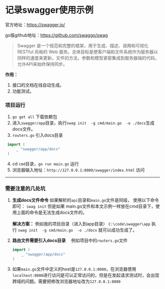 # 记录swagger使用示例
官方地址：https://swagger.io/

go版github地址：https://github.com/swaggo/swag

> Swagger 是一个规范和完整的框架，用于生成、描述、调用和可视化 RESTful 风格的 Web 服务。总体目标是使客户端和文件系统作为服务器以同样的速度来更新。文件的方法，参数和模型紧密集成到服务器端的代码，允许API来始终保持同步。

**作用：**
1. 接口的文档在线自动生成。
2. 功能测试。

### 项目运行
1. `go get all` 下载依赖包
2. 进入`swagger/app`目录，执行`swag init  -g cmd/main.go  -o ./docs`生成docs文件。
3. `routers.go` 引入docs目录 
```go
 import (
     _ "swagger/app/docs"
 )
 ```
 4. cd `cmd`目录，`go run main.go` 运行
 5. 浏览器输入地址：`http://127.0.0.1:8080/swagger/index.html` 访问
_____

### 需要注意的几处坑
1. **生成docs文件命令**
   如果解析的`api`目录和`main.go`文件是同级，
   使用以下命令即可：
   `swag init` 
   但是如果 main.go文件和本文示例一样放在cmd目录下，使用上面的命令是无法生成docs文件的。<br>
   <br>
   **解决方案：** 例如我的项目目录（进入到app目录） `C:\code\swagger\app`
    执行 `swag init  -g cmd/main.go  -o ./docs` 就可以成功生成了。
    <br>
2. **路由文件需要引入docs目录**
    &emsp;例如项目中的`routers.go`文件
    ```go
    import (
        _ "swagger/app/docs"
    )
    ```

3. 如果`main.go`文件中定义的host是`127.0.0.1:8080`，在浏览器使用`localhost:8080`进行访问是可以正常访问的，但是在发起请求测试时，会出现跨域的问题。需要把修改浏览器地址改为`127.0.0.1:8080`